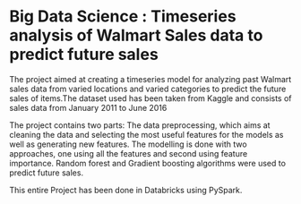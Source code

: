 # Big Data Science : Timeseries analysis of Walmart Sales data to predict future sales
The project aimed at creating a timeseries model for analyzing past Walmart sales data from varied locations and varied categories to predict the future sales of items.The dataset used has been taken from Kaggle and consists of sales data from January 2011 to June 2016

The project contains two parts:
The data preprocessing, which aims at cleaning the data and selecting the most useful features for the models as well as generating new features. The modelling is done with two approaches, one using all the features and second using feature importance. Random forest and Gradient boosting algorithms were used to predict future sales. 

This entire Project has been done in Databricks using PySpark.
